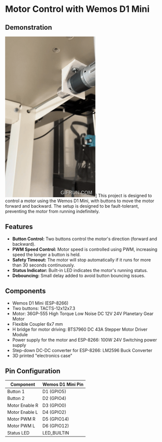 # Motor Control with Wemos D1 Mini

## Demonstration

![Demonstration GIF](media/gif.gif)]
This project is designed to control a motor using the Wemos D1 Mini, with buttons to move the motor forward and backward. The setup is designed to be fault-tolerant, preventing the motor from running indefinitely.

## Features

- **Button Control:** Two buttons control the motor's direction (forward and backward).
- **PWM Speed Control:** Motor speed is controlled using PWM, increasing speed the longer a button is held.
- **Safety Timeout:** The motor will stop automatically if it runs for more than 30 seconds continuously.
- **Status Indicator:** Built-in LED indicates the motor's running status.
- **Debouncing:** Small delay added to avoid button bouncing issues.

## Components

- Wemos D1 Mini (ESP-8266)
- Two buttons: TACTS-12x12x7.3
- Motor: 36GP-555 High Torque Low Noise DC 12V 24V Planetary Gear Motor
- Flexible Coupler 6x7 mm
- H bridge for motor driving: BTS7960 DC 43A Stepper Motor Driver Module
- Power supply for the motor and ESP-8266: 100W 24V Switching power supply
- Step-down DC-DC converter for ESP-8266: LM2596 Buck Converter
- 3D printed "electronics case"


## Pin Configuration

| Component     | Wemos D1 Mini Pin |
|---------------|-------------------|
| Button 1      | D1 (GPIO5)        |
| Button 2      | D2 (GPIO4)        |
| Motor Enable R| D3 (GPIO0)        |
| Motor Enable L| D4 (GPIO2)        |
| Motor PWM R   | D5 (GPIO14)       |
| Motor PWM L   | D6 (GPIO12)       |
| Status LED    | LED_BUILTIN       |



